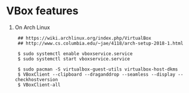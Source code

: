 VBox features
=============

1. On Arch Linux

        ## https://wiki.archlinux.org/index.php/VirtualBox
        ## http://www.cs.columbia.edu/~jae/4118/arch-setup-2018-1.html

        $ sudo systemctl enable vboxservice.service
        $ sudo systemctl start vboxservice.service

        $ sudo pacman -S virtualbox-guest-utils virtualbox-host-dkms
        $ VBoxClient --clipboard --draganddrop --seamless --display --checkhostversion
        $ VBoxClient-all
